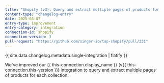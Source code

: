 ```yaml
---
title: "Shopify (v3): Query and extract multiple pages of products for each collection"
content-type: "changelog-entry"
date: 2025-08-07
entry-type: improvement
entry-category: integration
connection-id: shopify
connection-version: 3
pull-request: "https://github.com/singer-io/tap-shopify/pull/231"
---
```

{{ site.data.changelog.metadata.single-integration | flatify }}

We've improved our {{ this-connection.display_name }} (v{{ this-connection.this-version }}) integration to query and extract multiple pages of products for each collection.